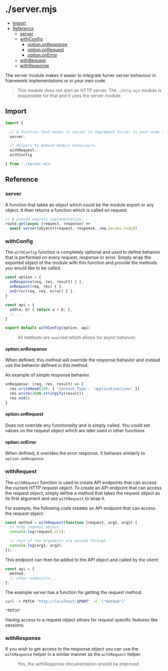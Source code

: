 # ./server.mjs

<!-- toc -->

- [Import](#import)
- [Reference](#reference)
  * [server](#server)
  * [withConfig](#withconfig)
    + [option.onResponse](#optiononresponse)
    + [option.onRequest](#optiononrequest)
    + [option.onError](#optiononerror)
  * [withRequest](#withrequest)
  * [withResponse](#withresponse)

<!-- tocstop -->

The server module makes it easier to integrate furver server behaviour in
framework implementations or in your own code.

> This module does not start an HTTP server. The `./http.mjs` module is responsible for
> that and it uses the server module.

## Import

```javascript
import {

  // A function that makes it easier to implement furver in your node server.
  server,

  // Helpers to extend module behaviours.
  withRequest,
  withConfig

} from './server.mjs'
```

## Reference

### server

A function that takes an object which could be the module export or any object.
It then returns a function which is called on request.

```js
// A pseudo express implementation.
route.get(async (request, response) =>
  await server(object)(request, response, req.params.body))
```

### withConfig

The `withConfig` function is completely optional and used to define behavior
that is performed on every request, response or error. Simply wrap the exported
object of the module with this function and provide the methods you would like
to be called.

```js
const option = {
  onResponse(req, res, result) { },
  onRequest(req, res) { },
  onError(req, res, error) { },
}

const api = {
  add(a, b) { return a + b; },
  // ...
}

export default withConfig(option, api)
```

> All methods are `await`ed which allows for async behavior.

#### option.onResponse

When defined, this method will override the response behavior and instead use
the behavior defined in this method.

An example of simple response behavior.

```js
onResponse: (req, res, result) => {
  res.writeHead(200, { 'Content-Type': 'application/json' })
  res.write(JSON.stringify(result))
  res.end()
}
```

#### option.onRequest

Does not override any functionality and is simply called. You could set values
on the request object which are later used in other functions.

#### option.onError

When defined, it overides the error response. It behaves similarly to `option.onResponse`.


### withRequest

The `withRequest` function is used to create API endpoints that can access the
current HTTP request object. To create an API endpoint that can access the
request object, simply define a method that takes the request object as its
first argument and use `withRequest` to wrap it.

For example, the following code creates an API endpoint that can access the
request object:

```js
const method = withRequest(function (request, arg1, arg2) {
  // http request object
  console.log(request.url);

  // rest of the arguments are passed through
  console.log(arg1, arg2);
});
```

This endpoint can then be added to the API object and called by the client:

```js
const api = {
  method,
  // other endpoints...
};
```

The example server has a function for getting the request method.

```bash
curl -X PATCH "http://localhost:$PORT" -d '["method"]'
```
```
"PATCH"
```

Having access to a request object allows for request specific features like
sessions.


### withResponse

If you wish to get access to the response object you can use the `withResponse`
helper in a similar manner as the `withRequest` helper.

> Yes, the withResponse documentation should be improved.


